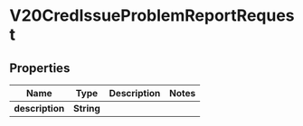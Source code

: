 

# V20CredIssueProblemReportRequest


## Properties

Name | Type | Description | Notes
------------ | ------------- | ------------- | -------------
**description** | **String** |  | 



